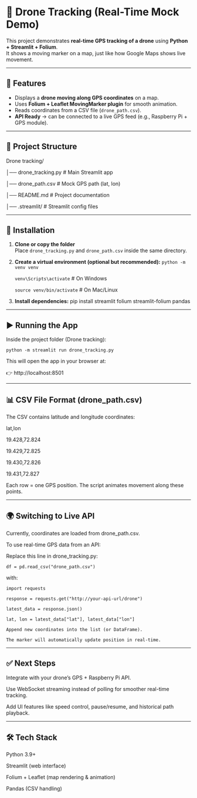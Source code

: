 # 📡 Drone Tracking (Real-Time Mock Demo)

This project demonstrates **real-time GPS tracking of a drone** using **Python + Streamlit + Folium**.  
It shows a moving marker on a map, just like how Google Maps shows live movement.  

---

## 🚀 Features
- Displays a **drone moving along GPS coordinates** on a map.  
- Uses **Folium + Leaflet MovingMarker plugin** for smooth animation.  
- Reads coordinates from a CSV file (`drone_path.csv`).  
- **API Ready** → can be connected to a live GPS feed (e.g., Raspberry Pi + GPS module).  

---

## 📂 Project Structure
Drone tracking/

│── drone_tracking.py # Main Streamlit app

│── drone_path.csv # Mock GPS path (lat, lon)

│── README.md # Project documentation

│── .streamlit/ # Streamlit config files

---

## 🔧 Installation
1. **Clone or copy the folder**  
   Place `drone_tracking.py` and `drone_path.csv` inside the same directory.

2. **Create a virtual environment (optional but recommended):**
   `python -m venv venv`
   
   `venv\Scripts\activate`   # On Windows

   `source venv/bin/activate`  # On Mac/Linux

4. **Install dependencies:**
   pip install streamlit folium streamlit-folium pandas
---
## ▶️ Running the App
Inside the project folder (Drone tracking):
   
`python -m streamlit run drone_tracking.py`

This will open the app in your browser at:

👉 http://localhost:8501

---

## 📊 CSV File Format (drone_path.csv)
The CSV contains latitude and longitude coordinates:

lat,lon

19.428,72.824

19.429,72.825

19.430,72.826

19.431,72.827

Each row = one GPS position.
The script animates movement along these points.

---

## 🌍 Switching to Live API
Currently, coordinates are loaded from drone_path.csv.

To use real-time GPS data from an API:

Replace this line in drone_tracking.py:

`df = pd.read_csv("drone_path.csv")`

with:

`import requests`

`response = requests.get("http://your-api-url/drone")`

`latest_data = response.json()`

`lat, lon = latest_data["lat"], latest_data["lon"]`

`Append new coordinates into the list (or DataFrame).`

`The marker will automatically update position in real-time.`

---

## ✅ Next Steps
Integrate with your drone’s GPS + Raspberry Pi API.

Use WebSocket streaming instead of polling for smoother real-time tracking.

Add UI features like speed control, pause/resume, and historical path playback.

---

## 🛠️ Tech Stack
Python 3.9+

Streamlit (web interface)

Folium + Leaflet (map rendering & animation)

Pandas (CSV handling)
